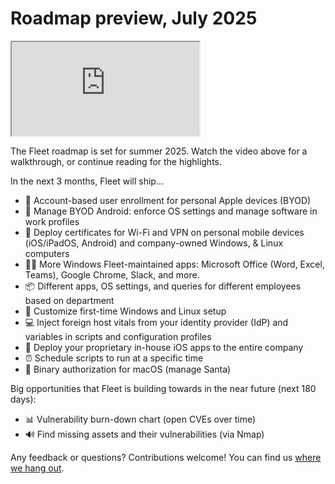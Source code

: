 # Roadmap preview, July 2025

<div purpose="embedded-content">
   <iframe src="https://www.youtube.com/embed/fx9rxKzZkmw?si=XoxaMxkczb8Pm1Qi" allowfullscreen></iframe>
</div>

The Fleet roadmap is set for summer 2025. Watch the video above for a walkthrough, or continue reading for the highlights.

In the next 3 months, Fleet will ship...

- 🍏 Account-based user enrollment for personal Apple devices (BYOD)
- 🤖 Manage BYOD Android: enforce OS settings and manage software in work profiles
- 📄 Deploy certificates for Wi-Fi and VPN on personal mobile devices (iOS/iPadOS, Android) and company-owned Windows, & Linux computers
- 👨‍💻 More Windows Fleet-maintained apps: Microsoft Office (Word, Excel, Teams), Google Chrome, Slack, and more.
- 📦 Different apps, OS settings, and queries for different employees based on department
- 👔 Customize first-time Windows and Linux setup
- 💻 Inject foreign host vitals from your identity provider (IdP) and variables in scripts and configuration profiles
- 🧪 Deploy your proprietary in-house iOS apps to the entire company
- ⏰ Schedule scripts to run at a specific time
- 🛑 Binary authorization for macOS (manage Santa)

Big opportunities that Fleet is building towards in the near future (next 180 days):

- 📊 Vulnerability burn-down chart (open CVEs over time)
- 🔊 Find missing assets and their vulnerabilities (via Nmap)

Any feedback or questions? Contributions welcome! You can find us [where we hang out](https://fleetdm.com/support).

<meta name="category" value="announcements">
<meta name="authorFullName" value="Noah Talerman">
<meta name="authorGitHubUsername" value="noahtalerman">
<meta name="publishedOn" value="2025-07-18">
<meta name="articleTitle" value="Roadmap preview, July 2025">
<meta name="description" value="The product improvements Fleet is currently working on and the 3 biggest open opportunities in the product in the near future.">
